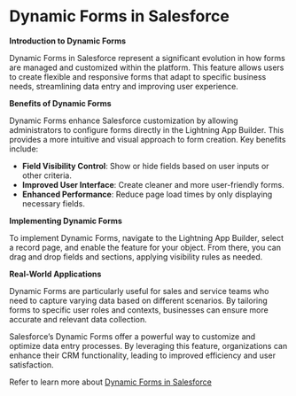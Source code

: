# Dynamic Forms in Salesforce

**Introduction to Dynamic Forms**

Dynamic Forms in Salesforce represent a significant evolution in how forms are managed and customized within the platform. This feature allows users to create flexible and responsive forms that adapt to specific business needs, streamlining data entry and improving user experience.

**Benefits of Dynamic Forms**

Dynamic Forms enhance Salesforce customization by allowing administrators to configure forms directly in the Lightning App Builder. This provides a more intuitive and visual approach to form creation. Key benefits include:

* **Field Visibility Control**: Show or hide fields based on user inputs or other criteria.
* **Improved User Interface**: Create cleaner and more user-friendly forms.
* **Enhanced Performance**: Reduce page load times by only displaying necessary fields.

**Implementing Dynamic Forms**

To implement Dynamic Forms, navigate to the Lightning App Builder, select a record page, and enable the feature for your object. From there, you can drag and drop fields and sections, applying visibility rules as needed.

**Real-World Applications**

Dynamic Forms are particularly useful for sales and service teams who need to capture varying data based on different scenarios. By tailoring forms to specific user roles and contexts, businesses can ensure more accurate and relevant data collection.

Salesforce’s Dynamic Forms offer a powerful way to customize and optimize data entry processes. By leveraging this feature, organizations can enhance their CRM functionality, leading to improved efficiency and user satisfaction.

Refer to learn more about [Dynamic Forms in Salesforce](https://arrify.com/dynamic-forms-in-salesforce/)
